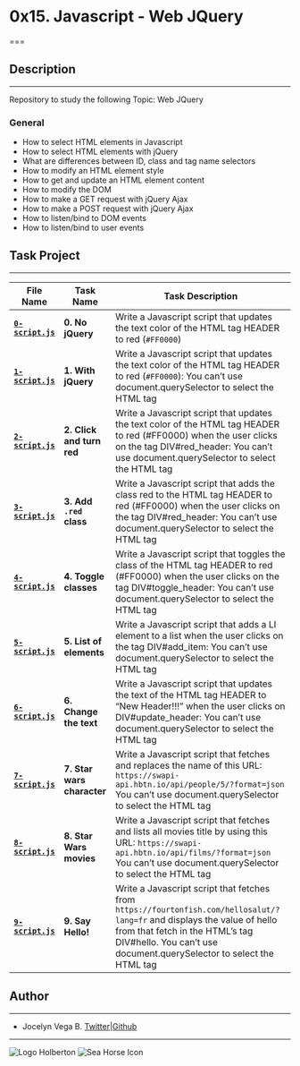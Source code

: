 # 0x15. Javascript - Web JQuery

===

## Description

---
Repository to study the following Topic: Web JQuery

### General

- How to select HTML elements in Javascript
- How to select HTML elements with jQuery
- What are differences between ID, class and tag name selectors
- How to modify an HTML element style
- How to get and update an HTML element content
- How to modify the DOM
- How to make a GET request with jQuery Ajax
- How to make a POST request with jQuery Ajax
- How to listen/bind to DOM events
- How to listen/bind to user events

## Task Project

---
File Name|Task Name|Task Description
---|---|---
[**`0-script.js`**](https://github.com/jossvega/holbertonschool-higher_level_programming/blob/master/0x15-javascript-web_jquery/0-script.js)|**0. No jQuery**|Write a Javascript script that updates the text color of the HTML tag HEADER to red (`#FF0000`)
[**`1-script.js`**](https://github.com/jossvega/holbertonschool-higher_level_programming/blob/master/0x15-javascript-web_jquery/1-script.js)|**1. With jQuery**|Write a Javascript script that updates the text color of the HTML tag HEADER to red (`#FF0000`): You can’t use document.querySelector to select the HTML tag
[**`2-script.js`**](https://github.com/jossvega/holbertonschool-higher_level_programming/blob/master/0x15-javascript-web_jquery/2-script.js)|**2. Click and turn red**|Write a Javascript script that updates the text color of the HTML tag HEADER to red (#FF0000) when the user clicks on the tag DIV#red_header: You can’t use document.querySelector to select the HTML tag
[**`3-script.js`**](https://github.com/jossvega/holbertonschool-higher_level_programming/blob/master/0x15-javascript-web_jquery/3-script.js)|**3. Add `.red` class**|Write a Javascript script that adds the class red to the HTML tag HEADER to red (#FF0000) when the user clicks on the tag DIV#red_header: You can’t use document.querySelector to select the HTML tag
[**`4-script.js`**](https://github.com/jossvega/holbertonschool-higher_level_programming/blob/master/0x15-javascript-web_jquery/4-script.js)|**4. Toggle classes**|Write a Javascript script that toggles the class of the HTML tag HEADER to red (#FF0000) when the user clicks on the tag DIV#toggle_header: You can’t use document.querySelector to select the HTML tag
[**`5-script.js`**](https://github.com/jossvega/holbertonschool-higher_level_programming/blob/master/0x15-javascript-web_jquery/5-script.js)|**5. List of elements**|Write a Javascript script that adds a LI element to a list when the user clicks on the tag DIV#add_item: You can’t use document.querySelector to select the HTML tag
[**`6-script.js`**](https://github.com/jossvega/holbertonschool-higher_level_programming/blob/master/0x15-javascript-web_jquery/6-script.js)|**6. Change the text**|Write a Javascript script that updates the text of the HTML tag HEADER to “New Header!!!” when the user clicks on DIV#update_header: You can’t use document.querySelector to select the HTML tag
[**`7-script.js`**](https://github.com/jossvega/holbertonschool-higher_level_programming/blob/master/0x15-javascript-web_jquery/7-script.js)|**7. Star wars character**|Write a Javascript script that fetches and replaces the name of this URL: `https://swapi-api.hbtn.io/api/people/5/?format=json` You can’t use document.querySelector to select the HTML tag
[**`8-script.js`**](https://github.com/jossvega/holbertonschool-higher_level_programming/blob/master/0x15-javascript-web_jquery/8-script.js)|**8. Star Wars movies**|Write a Javascript script that fetches and lists all movies title by using this URL: `https://swapi-api.hbtn.io/api/films/?format=json` You can’t use document.querySelector to select the HTML tag
[**`9-script.js`**](https://github.com/jossvega/holbertonschool-higher_level_programming/blob/master/0x15-javascript-web_jquery/9-script.js)|**9. Say Hello!**|Write a Javascript script that fetches from `https://fourtonfish.com/hellosalut/?lang=fr` and displays the value of hello from that fetch in the HTML’s tag DIV#hello. You can’t use document.querySelector to select the HTML tag

## Author

---

- Jocelyn Vega B. [Twitter](https://twitter.com/jossvega103)|[Github](https://github.com/jossvega)

---
![Logo Holberton](https://www.holbertonschool.com/holberton-logo.png) ![Sea Horse Icon](https://intranet.hbtn.io/assets/holberton-logo-coral-27055cb2f875eb10bf3b3942e52a24581bc0667695bdc856d4f08b469b678000.png)
